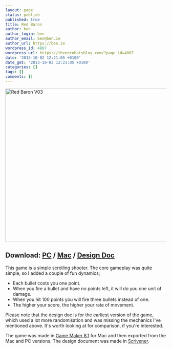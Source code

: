 ```yaml
---
layout: page
status: publish
published: true
title: Red Baron
author: ben
author_login: ben
author_email: ben@ben.ie
author_url: https://ben.ie
wordpress_id: 4807
wordpress_url: https://thenorobotsblog.com/?page_id=4807
date: '2013-10-02 12:21:05 +0100'
date_gmt: '2013-10-02 12:21:05 +0100'
categories: []
tags: []
comments: []
---
```

<p><img class="aligncenter size-full wp-image-4808" alt="Red Baron V03" src="assets/uploads/norobots/uploads/2013/10/Screen-Shot-2013-10-02-at-13.00.21.png" width="641" height="480" /></p>
<h2>Download: <a href="https://games.ben.ie/RedBaron_V03.exe" target="_blank">PC</a> / <a href="https://games.ben.ie/RedBaron_V03.zip" target="_blank">Mac</a> / <a href="https://games.ben.ie/RedBaron_V01.pdf" target="_blank">Design Doc</a></h2>
<p>This game is a simple scrolling shooter. The core gameplay was quite simple, so I added a couple of fun dynamics;</p>
<ul>
<li>Each bullet costs you one point.</li>
<li>When you fire a bullet and have no points left, it will do you one unit of damage.</li>
<li>When you hit 100 points you will fire three bullets instead of one.</li>
<li>The higher your score, the higher your rate of movement.</li>
</ul>
<p>Please note that the design doc is for the earliest version of the game, which used a lot more randomisation and was missing the mechanics I've mentioned above. It's worth looking at for comparison, if you're interested.</p>
<p>The game was made in <a href="https://www.yoyogames.com/legacy" target="_blank">Game Maker 8.1</a> for Mac and then exported from the Mac and PC versions. The design document was made in <a href="https://www.literatureandlatte.com" target="_blank">Scrivener</a>.</p>

